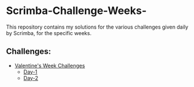 # Scrimba-Challenge-Weeks-
This repository contains my solutions for the various challenges given daily by Scrimba, for the specific weeks.
## Challenges:
* [Valentine's Week Challenges](https://github.com/mou123das/Scrimba-Challenge-Weeks/tree/main/Valentine's%20Week%20Challenges)
  * [Day-1](https://github.com/mou123das/Scrimba-Challenge-Weeks/tree/main/Valentine's%20Week%20Challenges/Day-1)
  * [Day-2](https://github.com/mou123das/Scrimba-Challenge-Weeks/tree/main/Valentine's%20Week%20Challenges/Day-2)
